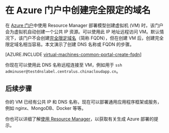 <!-- Ibiza portal: tested -->


<properties
   pageTitle="在 Azure 门户中为 VM 创建 FQDN | Azure"
   description="了解如何在 Azure 门户中为基于 Resource Manager 的虚拟机创建完全限定域名 (FQDN)。"
   services="virtual-machines-linux"
   documentationCenter=""
   authors="iainfoulds"
   manager="timlt"
   editor="tysonn"
   tags="azure-resource-manager"/>

<tags
	ms.service="virtual-machines-linux"
	ms.date="06/07/2016"
	wacn.date=""/>

# 在 Azure 门户中创建完全限定的域名
在 [Azure 门户](https://portal.azure.cn)中使用 Resource Manager 部署模型创建虚拟机 (VM) 时，该门户会为虚拟机自动创建一个公共 IP 资源。可以使用此 IP 地址远程访问 VM。默认情况下，该门户不会创建[完全限定域名](https://en.wikipedia.org/wiki/Fully_qualified_domain_name)（简称 FQDN），但在创建 VM 后，创建完全限定域名相当容易。本文演示了创建 DNS 名称或 FQDN 的步骤。

[AZURE.INCLUDE [virtual-machines-common-portal-create-fqdn](../includes/virtual-machines-common-portal-create-fqdn.md)]

你现在可以使用此 DNS 名称远程连接至 VM，例如用于 `ssh adminuser@testdnslabel.centralus.chinacloudapp.cn`。

## 后续步骤
你的 VM 已经有公共 IP 和 DNS 名称，现在可以部署通用应用程序框架或服务，例如 nginx、MongoDB、Docker 等等。

你也可以详细了解[使用 Resource Manager](/documentation/articles/resource-group-overview)，以获取有关生成 Azure 部署的提示。

<!---HONumber=Mooncake_Quality_Review_1215_2016-->